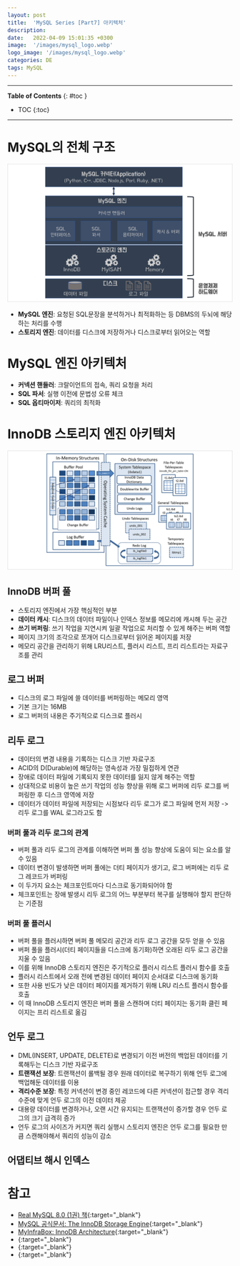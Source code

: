 ```yaml
---
layout: post
title:  'MySQL Series [Part7] 아키텍처'
description: 
date:   2022-04-09 15:01:35 +0300
image:  '/images/mysql_logo.webp'
logo_image: '/images/mysql_logo.webp'
categories: DE
tags: MySQL
---
```


---
**Table of Contents**
{: #toc }
*  TOC
{:toc}

---  

# MySQL의 전체 구조

![](/images/mysql_2.png)

- **MySQL 엔진**: 요청된 SQL문장을 분석하거나 최적화하는 등 DBMS의 두뇌에 해당하는 처리를 수행
- **스토리지 엔진**: 데이터를 디스크에 저장하거나 디스크로부터 읽어오는 역할 

# MySQL 엔진 아키텍처

- **커넥션 핸들러**: 크랄이언트의 접속, 쿼리 요청을 처리
- **SQL 파서**: 실행 이전에 문법성 오류 체크
- **SQL 옵티마이저**: 쿼리의 최적화

# InnoDB 스토리지 엔진 아키텍처

![](/images/mysql_3.png)

## InnoDB 버퍼 풀

- 스토리지 엔진에서 가장 핵심적인 부분
- **데이터 캐시**: 디스크의 데이터 파일이나 인덱스 정보를 메모리에 캐시해 두는 공간
- **쓰기 버퍼링**: 쓰기 작업을 지연시켜 일괄 작업으로 처리할 수 있게 해주는 버퍼 역할
- 페이지 크기의 조각으로 쪼개어 디스크로부터 읽어온 페이지를 저장
- 메모리 공간을 관리하기 위해 LRU리스트, 플러시 리스트, 프리 리스트라는 자료구조를 관리

## 로그 버퍼

- 디스크의 로그 파일에 쓸 데이터를 버퍼링하는 메모리 영역
- 기본 크기는 16MB
- 로그 버퍼의 내용은 주기적으로 디스크로 플러시

## 리두 로그  

- 데이터의 변경 내용을 기록하는 디스크 기반 자료구조
- ACID의 D(Durable)에 해당하는 영속성과 가장 밀접하게 연관
- 장애로 데이터 파일에 기록되지 못한 데이터를 잃지 않게 해주는 역할
- 상대적으로 비용이 높은 쓰기 작업의 성능 향상을 위해 로그 버퍼에 리두 로그를 버퍼링한 후 디스크 영역에 저장
- 데이터가 데이터 파일에 저장되는 시점보다 리두 로그가 로그 파일에 먼저 저장 -> 리두 로그를 WAL 로그라고도 함

### 버퍼 풀과 리두 로그의 관계

- 버퍼 풀과 리두 로그의 관계를 이해하면 버퍼 풀 성능 향상에 도움이 되는 요소를 알 수 있음
- 데이터 변경이 발생하면 버퍼 풀에는 더티 페이지가 생기고, 로그 버퍼에는 리두 로그 레코드가 버퍼링
- 이 두가지 요소는 체크포인트마다 디스크로 동기화되어야 함
- 체크포인트는 장애 발생시 리두 로그의 어느 부분부터 복구를 실행해야 할지 판단하는 기준점


### 버퍼 풀 플러시  

- 버퍼 풀을 플러시하면 버퍼 풀 메모리 공간과 리두 로그 공간을 모두 얻을 수 있음
- 버퍼 풀을 플러시(더티 페이지들을 디스크에 동기화)하면 오래된 리두 로그 공간을 지울 수 있음
- 이를 위해 InnoDB 스토리지 엔진은 주기적으로 플러시 리스트 플러시 함수를 호출
- 플러시 리스트에서 오래 전에 변경된 데이터 페이지 순서대로 디스크에 동기화
- 또한 사용 빈도가 낮은 데이터 페이지를 제거하기 위해 LRU 리스트 플러시 함수를 호출
- 이 때 InnoDB 스토리지 엔진은 버퍼 풀을 스캔하며 더티 페이지는 동기화 클린 페이지는 프리 리스트로 옮김


## 언두 로그

- DML(INSERT, UPDATE, DELETE)로 변경되기 이전 버전의 백업된 데이터를 기록해두는 디스크 기반 자료구조
- **트랜잭션 보장**: 트랜잭션이 롤백될 경우 원래 데이터로 복구하기 위해 언두 로그에 백업해둔 데이터를 이용
- **격리수준 보장**: 특정 커넥션이 변경 중인 레코드에 다른 커넥션이 접근할 경우 격리수준에 맞게 언두 로그의 이전 데이터 제공
- 대용량 데이터를 변경하거나, 오랜 시간 유지되는 트랜잭션이 증가할 경우 언두 로그의 크기 급격히 증가
- 언두 로그의 사이즈가 커지면 쿼리 실행시 스토리지 엔진은 언두 로그를 필요한 만큼 스캔해야해서 쿼리의 성능이 감소

## 어댑티브 해시 인덱스

# 참고

- [Real MySQL 8.0 (1권) 책](http://www.kyobobook.co.kr/product/detailViewKor.laf?ejkGb=KOR&mallGb=KOR&barcode=9791158392703&orderClick=LAG&Kc=){:target="_blank"}
- [MySQL 공식문서: The InnoDB Storage Engine](https://dev.mysql.com/doc/refman/8.0/en/innodb-storage-engine.html){:target="_blank"}
- [MyInfraBox: InnoDB Architecture](https://myinfrabox.tistory.com/42){:target="_blank"}
- [](){:target="_blank"}
- [](){:target="_blank"}
- [](){:target="_blank"}